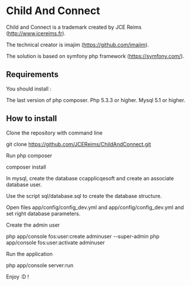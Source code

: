 # Child And Connect

Child and Connect is a trademark created by JCE Reims (http://www.jcereims.fr).

The technical creator is imajim (https://github.com/imajim).

The solution is based on symfony php framework (https://symfony.com/).

## Requirements

You should install :

The last version of php composer.
Php 5.3.3 or higher.
Mysql 5.1 or higher.

## How to install

Clone the repository with command line

git clone https://github.com/JCEReims/ChildAndConnect.git

Run php composer

composer install

In mysql, create the database ccapplicqesoft and create an associate database user.

Use the script sql/database.sql to create the database structure.

Open files app/config/config_dev.yml and app/config/config_dev.yml and set right database parameters.

Create the admin user

php app/console fos:user:create adminuser --super-admin
php app/console fos:user:activate adminuser

Run the application

php app/console server:run

Enjoy :D !
